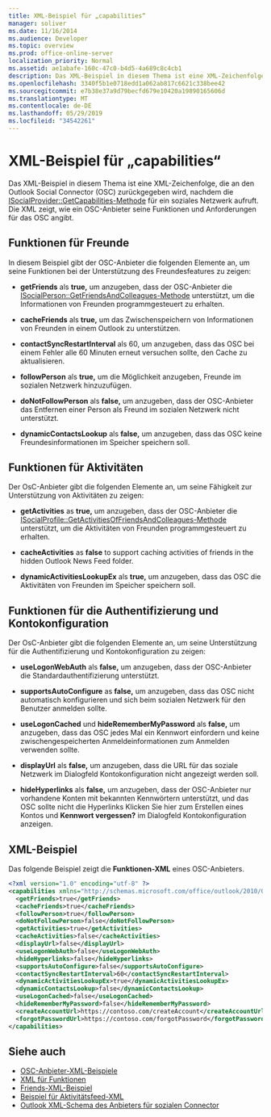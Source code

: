 ```yaml
---
title: XML-Beispiel für „capabilities“
manager: soliver
ms.date: 11/16/2014
ms.audience: Developer
ms.topic: overview
ms.prod: office-online-server
localization_priority: Normal
ms.assetid: ae1abafe-160c-47c0-b4d5-4a689c8c4cb1
description: Das XML-Beispiel in diesem Thema ist eine XML-Zeichenfolge, die an den Outlook Social Connector (OSC) zurückgegeben wird, nachdem die ISocialProvider::GetCapabilities-Methode für ein soziales Netzwerk aufruft. Die XML zeigt, wie ein OSC-Anbieter seine Funktionen und Anforderungen für das OSC angibt.
ms.openlocfilehash: 3340f5b1e0718edd1a062ab817c6621c338bee42
ms.sourcegitcommit: e7b38e37a9d79becfd679e10420a19890165606d
ms.translationtype: MT
ms.contentlocale: de-DE
ms.lasthandoff: 05/29/2019
ms.locfileid: "34542261"
---
```

# <a name="capabilities-xml-example"></a>XML-Beispiel für „capabilities“

Das XML-Beispiel in diesem Thema ist eine XML-Zeichenfolge, die an den Outlook Social Connector (OSC) zurückgegeben wird, nachdem die [ISocialProvider::GetCapabilities-Methode](isocialprovider-getcapabilities.md) für ein soziales Netzwerk aufruft. Die XML zeigt, wie ein OSC-Anbieter seine Funktionen und Anforderungen für das OSC angibt. 
  
## <a name="capabilities-for-friends"></a>Funktionen für Freunde

In diesem Beispiel gibt der OSC-Anbieter die folgenden Elemente an, um seine Funktionen bei der Unterstützung des Freundesfeatures zu zeigen:
  
- **getFriends** als **true,** um anzugeben, dass der OSC-Anbieter die [ISocialPerson::GetFriendsAndColleagues-Methode](isocialperson-getfriendsandcolleagues.md) unterstützt, um die Informationen von Freunden programmgesteuert zu erhalten. 
    
- **cacheFriends** als **true,** um das Zwischenspeichern von Informationen von Freunden in einem Outlook zu unterstützen. 
    
- **contactSyncRestartInterval** als 60, um anzugeben, dass das OSC bei einem Fehler alle 60 Minuten erneut versuchen sollte, den Cache zu aktualisieren. 
    
- **followPerson** als **true,** um die Möglichkeit anzugeben, Freunde im sozialen Netzwerk hinzuzufügen. 
    
- **doNotFollowPerson** als **false,** um anzugeben, dass der OSC-Anbieter das Entfernen einer Person als Freund im sozialen Netzwerk nicht unterstützt. 
    
- **dynamicContactsLookup** als **false,** um anzugeben, dass das OSC keine Freundesinformationen im Speicher speichern soll. 
    
## <a name="capabilities-for-activities"></a>Funktionen für Aktivitäten

Der OsC-Anbieter gibt die folgenden Elemente an, um seine Fähigkeit zur Unterstützung von Aktivitäten zu zeigen:
  
- **getActivities** as **true,** um anzugeben, dass der OSC-Anbieter die [ISocialProfile::GetActivitiesOfFriendsAndColleagues-Methode](isocialprofile-getactivitiesoffriendsandcolleagues.md) unterstützt, um die Aktivitäten von Freunden programmgesteuert zu erhalten. 
    
- **cacheActivities** as **false** to support caching activities of friends in the hidden Outlook News Feed folder. 
    
- **dynamicActivitiesLookupEx** als **true,** um anzugeben, dass das OSC die Aktivitäten von Freunden im Speicher speichern soll. 
    
## <a name="capabilities-for-authentication-and-account-configuration"></a>Funktionen für die Authentifizierung und Kontokonfiguration

Der OsC-Anbieter gibt die folgenden Elemente an, um seine Unterstützung für die Authentifizierung und Kontokonfiguration zu zeigen:
  
- **useLogonWebAuth** als **false,** um anzugeben, dass der OSC-Anbieter die Standardauthentifizierung unterstützt. 
    
- **supportsAutoConfigure** as **false,** um anzugeben, dass das OSC nicht automatisch konfigurieren und sich beim sozialen Netzwerk für den Benutzer anmelden sollte. 
    
- **useLogonCached** und **hideRememberMyPassword** als **false,** um anzugeben, dass das OSC jedes Mal ein Kennwort einfordern und keine zwischengespeicherten Anmeldeinformationen zum Anmelden verwenden sollte. 
    
- **displayUrl** als **false,** um anzugeben, dass die URL für das soziale Netzwerk im Dialogfeld Kontokonfiguration nicht angezeigt werden soll. 
    
- **hideHyperlinks** als **false,** um anzugeben, dass der OSC-Anbieter nur vorhandene Konten  mit bekannten Kennwörtern unterstützt, und das OSC sollte nicht die Hyperlinks Klicken Sie hier zum Erstellen eines Kontos und **Kennwort vergessen?** im Dialogfeld Kontokonfiguration anzeigen. 
    
## <a name="xml-example"></a>XML-Beispiel

Das folgende Beispiel zeigt die **Funktionen-XML** eines OSC-Anbieters. 
  
```XML
<?xml version="1.0" encoding="utf-8" ?>
<capabilities xmlns="http://schemas.microsoft.com/office/outlook/2010/06/socialprovider.xsd">
  <getFriends>true</getFriends>
  <cacheFriends>true</cacheFriends>
  <followPerson>true</followPerson>
  <doNotFollowPerson>false</doNotFollowPerson>
  <getActivities>true</getActivities>
  <cacheActivities>false</cacheActivities>
  <displayUrl>false</displayUrl>
  <useLogonWebAuth>false</useLogonWebAuth>
  <hideHyperlinks>false</hideHyperlinks>
  <supportsAutoConfigure>false</supportsAutoConfigure>
  <contactSyncRestartInterval>60</contactSyncRestartInterval>
  <dynamicActivitiesLookupEx>true</dynamicActivitiesLookupEx>
  <dynamicContactsLookup>false</dynamicContactsLookup>
  <useLogonCached>false</useLogonCached>
  <hideRememberMyPassword>false</hideRememberMyPassword>
  <createAccountUrl>https://contoso.com/createAccount</createAccountUrl>
  <forgotPasswordUrl>https://contoso.com/forgotPassword</forgotPasswordUrl>
</capabilities>

```

## <a name="see-also"></a>Siehe auch

- [OSC-Anbieter-XML-Beispiele](osc-provider-xml-examples.md)  
- [XML für Funktionen](xml-for-capabilities.md)  
- [Friends-XML-Beispiel](friends-xml-example.md)  
- [Beispiel für Aktivitätsfeed-XML](activity-feed-xml-example.md)  
- [Outlook XML-Schema des Anbieters für sozialen Connector](outlook-social-connector-provider-xml-schema.md)

